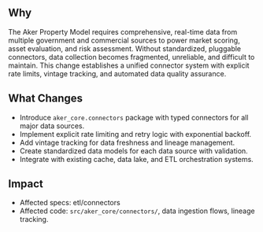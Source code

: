 ## Why
The Aker Property Model requires comprehensive, real-time data from multiple government and commercial sources to power market scoring, asset evaluation, and risk assessment. Without standardized, pluggable connectors, data collection becomes fragmented, unreliable, and difficult to maintain. This change establishes a unified connector system with explicit rate limits, vintage tracking, and automated data quality assurance.

## What Changes
- Introduce `aker_core.connectors` package with typed connectors for all major data sources.
- Implement explicit rate limiting and retry logic with exponential backoff.
- Add vintage tracking for data freshness and lineage management.
- Create standardized data models for each data source with validation.
- Integrate with existing cache, data lake, and ETL orchestration systems.

## Impact
- Affected specs: etl/connectors
- Affected code: `src/aker_core/connectors/`, data ingestion flows, lineage tracking.
